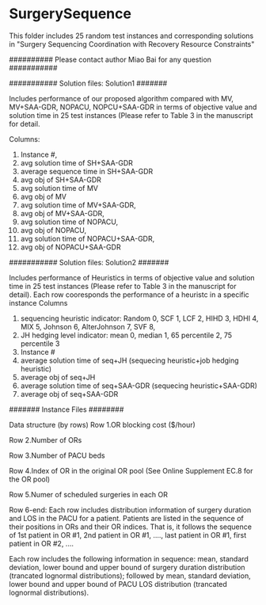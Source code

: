 # SurgerySequence

This folder includes 25 random test instances and corresponding solutions in "Surgery Sequencing Coordination with Recovery Resource Constraints"

##########
Please contact author Miao Bai for any question
###########

###########
Solution files: Solution1
#######

Includes performance of our proposed algorithm compared with MV, MV+SAA-GDR, NOPACU, NOPCU+SAA-GDR in terms of objective value and solution time in 25 test instances (Please refer to Table 3 in the manuscript for detail.

Columns:
1. Instance #,	
2. avg solution time of SH+SAA-GDR
3. average sequence time in SH+SAA-GDR
4. avg obj of SH+SAA-GDR
5. avg solution time of MV
6. avg obj of MV 
7. avg solution time of MV+SAA-GDR,	
8. avg obj of MV+SAA-GDR, 
9. avg solution time of NOPACU, 
10. avg obj of NOPACU, 
11. avg solution time of NOPACU+SAA-GDR,  
12. avg obj of NOPACU+SAA-GDR 

###########
Solution files: Solution2
#######

Includes performance of Heuristics in terms of objective value and solution time in 25 test instances (Please refer to Table 3 in the manuscript for detail). Each row cooresponds the performance of a heuristc in a specific instance
Columns
1. sequencing heuristic indicator: Random 0, SCF 1, LCF 2, HIHD 3, HDHI 4, MIX 5, Johnson 6, AlterJohnson 7, SVF 8,
2. JH hedging level indicator: mean 0, median 1, 65 percentile 2, 75 percentile 3
3. Instance #
4. average solution time of seq+JH (sequecing heuristic+job hedging heuristic)
5. average obj of seq+JH
6. average solution time of seq+SAA-GDR (sequecing heuristic+SAA-GDR)
7. average obj of seq+SAA-GDR


#######
Instance Files
########

Data structure (by rows)
Row 1.OR blocking cost ($/hour)

Row 2.Number of ORs

Row 3.Number of PACU beds

Row 4.Index of OR in the original OR pool (See Online Supplement EC.8 for the OR pool)

Row 5.Numer of scheduled surgeries in each OR 

Row 6-end: 
Each row includes distribution information of surgery duration and LOS in the PACU for a patient. Patients are listed in the sequence of their positions in ORs and their OR indices. That is, it follows the sequence of 1st patient in OR #1, 2nd patient in OR #1, ...., last patient in OR #1, first patient in OR #2, ....

Each row includes the following information in sequence: mean, standard deviation, lower bound and upper bound of surgery duration distribution (trancated lognormal distributions); followed by  mean, standard deviation, lower bound and upper bound of PACU LOS distribution (trancated lognormal distributions). 
